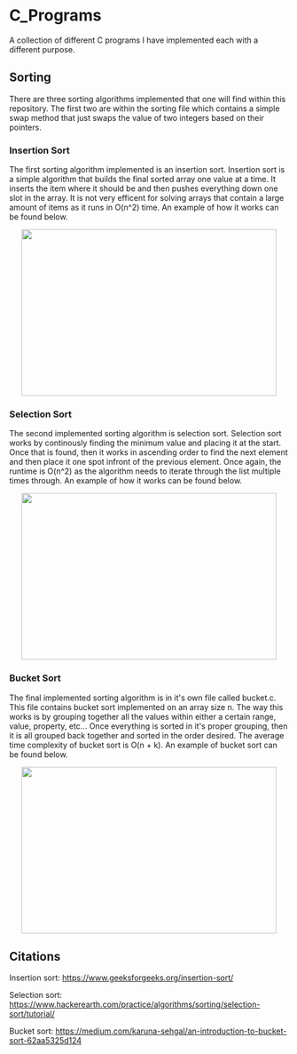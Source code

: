 # C_Programs
A collection of different C programs I have implemented each with a different purpose.

## Sorting
There are three sorting algorithms implemented that one will find within this repository. The first two are within the sorting file which contains a simple swap method that just swaps the value of two integers based on their pointers. 

### Insertion Sort
The first sorting algorithm implemented is an insertion sort. Insertion sort is a simple algorithm that builds the final sorted array one value at a time. It inserts the item where it should be and then pushes everything down one slot in the array. It is not very efficent for solving arrays that contain a large amount of items as it runs in O(n^2) time. An example of how it works can be found below.

<p align="center">
  <img width="460" height="300" src="https://user-images.githubusercontent.com/35609863/61492600-ad016000-a97f-11e9-9bd9-b5c053d47994.png">
</p>

### Selection Sort
The second implemented sorting algorithm is selection sort. Selection sort works by continously finding the minimum value and placing it at the start. Once that is found, then it works in ascending order to find the next element and then place it one spot infront of the previous element. Once again, the runtime is O(n^2) as the algorithm needs to iterate through the list multiple times through. An example of how it works can be found below.

<p align="center">
  <img width="460" height="300" src="https://user-images.githubusercontent.com/35609863/61492674-d3bf9680-a97f-11e9-8470-9a5bc15bce28.png">
</p>

### Bucket Sort
The final implemented sorting algorithm is in it's own file called bucket.c. This file contains bucket sort implemented on an array size n. The way this works is by grouping together all the values within either a certain range, value, property, etc... Once everything is sorted in it's proper grouping, then it is all grouped back together and sorted in the order desired. The average time complexity of bucket sort is O(n + k). An example of bucket sort can be found below. 

<p align="center">
  <img width="460" height="300" src="https://user-images.githubusercontent.com/35609863/61493234-10d85880-a981-11e9-8374-a620391fbaa7.png">
</p>



## Citations
Insertion sort: https://www.geeksforgeeks.org/insertion-sort/

Selection sort: https://www.hackerearth.com/practice/algorithms/sorting/selection-sort/tutorial/

Bucket sort: https://medium.com/karuna-sehgal/an-introduction-to-bucket-sort-62aa5325d124
